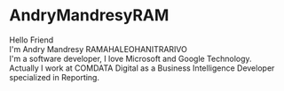 # AndryMandresyRAM
Hello Friend<br/>
I'm Andry Mandresy RAMAHALEOHANITRARIVO<br/>
I'm a software developer, I love Microsoft and Google Technology.<br/>
Actually I work at COMDATA Digital as a Business Intelligence Developer specialized in Reporting.<br/>

